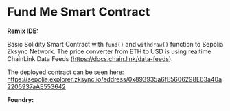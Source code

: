 # Fund Me Smart Contract

**Remix IDE:**

Basic Solidity Smart Contract with ```fund()``` and ```withdraw()``` function to Sepolia Zksync Network. The price converter from ETH to USD is using realtime ChainLink Data Feeds (https://docs.chain.link/data-feeds).

The deployed contract can be seen here: https://sepolia.explorer.zksync.io/address/0x893935a6fE5606298E63a40a2205937aAE553642

**Foundry:**

